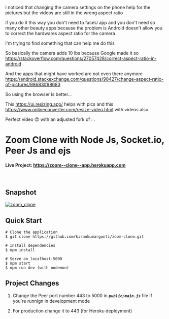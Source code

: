 I noticed that changing the camera settings on the phone help for the pictures but the videos are still in the wrong aspect ratio

if you do it this way you don't need to faceU app and you don't need so many other beauty apps because the problem is Android doesn't allow you to correct the hardwares aspect ratio for the camera

I'm trying to find something that can help me do this

So basically the camera adds 10 lbs because Google made it so https://stackoverflow.com/questions/27057428/correct-aspect-ratio-in-android

And the apps that might have worked are not even there anymore https://android.stackexchange.com/questions/98427/change-aspect-ratio-of-pictures/98683#98683

So using the browser is better...

This https://ui.resizing.app/ helps with pics and this https://www.onlineconverter.com/resize-video.html with videos also.

Perfect video 😍 with an adjusted fork of : .

# Zoom Clone with Node Js, Socket.io, Peer Js and ejs

#### **Live Project: https://zoom--clone--app.herokuapp.com**

<br />

## Snapshot

[![zoom_clone](https://res.cloudinary.com/kirankumargonti/image/upload/v1609224848/Kirankumargonti/projects/latest_Projects/Screenshot_255_kquyuy.png)](https://zoom--clone--app.herokuapp.com)

## Quick Start

    # Clone the application
    $ git clone https://github.com/kirankumargonti/zoom-clone.git

    # Install dependencies
    $ npm install

    # Serve on localhost:5000
    $ npm start
    $ npm run dev (with nodemon)

## Project Changes

1. Change the Peer port number 443 to 5000 in **_`public/main.js`_** file if you're runnign in development mode

2. For production change it to 443 (for Heroku deployment)
